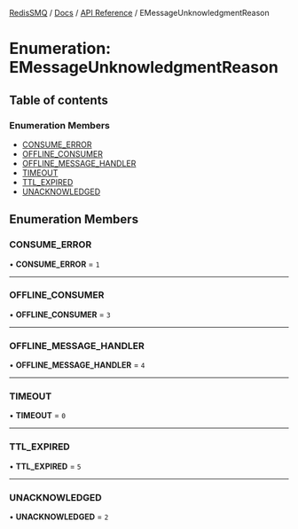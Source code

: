 [RedisSMQ](../../../README.md) / [Docs](../../README.md) / [API Reference](../README.md) / EMessageUnknowledgmentReason

# Enumeration: EMessageUnknowledgmentReason

## Table of contents

### Enumeration Members

- [CONSUME\_ERROR](EMessageUnknowledgmentReason.md#consume_error)
- [OFFLINE\_CONSUMER](EMessageUnknowledgmentReason.md#offline_consumer)
- [OFFLINE\_MESSAGE\_HANDLER](EMessageUnknowledgmentReason.md#offline_message_handler)
- [TIMEOUT](EMessageUnknowledgmentReason.md#timeout)
- [TTL\_EXPIRED](EMessageUnknowledgmentReason.md#ttl_expired)
- [UNACKNOWLEDGED](EMessageUnknowledgmentReason.md#unacknowledged)

## Enumeration Members

### CONSUME\_ERROR

• **CONSUME\_ERROR** = ``1``

___

### OFFLINE\_CONSUMER

• **OFFLINE\_CONSUMER** = ``3``

___

### OFFLINE\_MESSAGE\_HANDLER

• **OFFLINE\_MESSAGE\_HANDLER** = ``4``

___

### TIMEOUT

• **TIMEOUT** = ``0``

___

### TTL\_EXPIRED

• **TTL\_EXPIRED** = ``5``

___

### UNACKNOWLEDGED

• **UNACKNOWLEDGED** = ``2``
